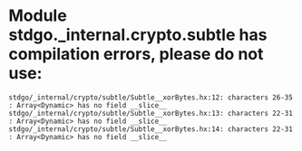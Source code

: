 # Module stdgo._internal.crypto.subtle has compilation errors, please do not use:
```
stdgo/_internal/crypto/subtle/Subtle__xorBytes.hx:12: characters 26-35 : Array<Dynamic> has no field __slice__
stdgo/_internal/crypto/subtle/Subtle__xorBytes.hx:13: characters 22-31 : Array<Dynamic> has no field __slice__
stdgo/_internal/crypto/subtle/Subtle__xorBytes.hx:14: characters 22-31 : Array<Dynamic> has no field __slice__

```

